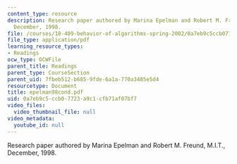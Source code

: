 ```yaml
---
content_type: resource
description: Research paper authored by Marina Epelman and Robert M. Freund, M.I.T.,
  December, 1998.
file: /courses/18-409-behavior-of-algorithms-spring-2002/0a7eb9c5ccb07723a9c1cfb71af07bf7_epelman98cond.pdf
file_type: application/pdf
learning_resource_types:
- Readings
ocw_type: OCWFile
parent_title: Readings
parent_type: CourseSection
parent_uid: 7fbeb512-b685-9fde-6a1a-770a3485e5d4
resourcetype: Document
title: epelman98cond.pdf
uid: 0a7eb9c5-ccb0-7723-a9c1-cfb71af07bf7
video_files:
  video_thumbnail_file: null
video_metadata:
  youtube_id: null
---
```

Research paper authored by Marina Epelman and Robert M. Freund, M.I.T., December, 1998.

